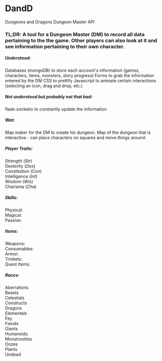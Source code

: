 # DandD
Dungeons and Dragons Dungeon Master API

### TL;DR: A tool for a Dungeon Master (DM) to record all data pertaining to the the game. Other players can also look at it and see information pertaining to their own character.

##### Understood:
  Databases (mongoDB) to store each account's information (games, characters, items, monsters, story progress)
  Forms to grab the information entered by the DM
  CSS to prettify
  Javascript to animate certain interactions (selecting an icon, drag and drop, etc.)

##### Not understood but probably not that bad:
  flask-socketio to constantly update the information
  
##### Wat:
  Map maker for the DM to create his dungeon. 
  Map of the dungeon that is interactive - can place characters on squares and move things around.
  
##### Player Traits:  

  Strength (*Str*)  
  Dexterity (*Dex*)  
  Constitution (*Con*)  
  Intelligence (*Int*)  
  Wisdom (*Wis*)  
  Charisma (*Cha*)  

##### Skills:  
  Physical:  
  Magical:  
  Passive:  


##### Items:  
  Weapons:  
  Consumables:  
  Armor:  
  Trinkets:  
  Quest Items:  

##### Races:  
  Aberrations  
  Beasts  
  Celestials  
  Constructs  
  Dragons  
  Elementals  
  Fey  
  Fiends  
  Giants  
  Humanoids  
  Monstrosities  
  Oozes  
  Plants  
  Undead  

